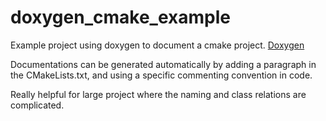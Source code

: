 # doxygen_cmake_example
Example project using doxygen to document a cmake project.
[Doxygen](https://doxygen.nl/)

Documentations can be generated automatically by adding a paragraph in the CMakeLists.txt, and using a specific commenting convention in code.

Really helpful for large project where the naming and class relations are complicated.
